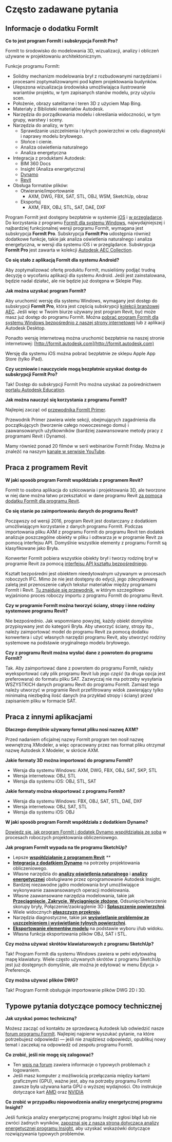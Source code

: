 # Często zadawane pytania

## Informacje o dodatku FormIt

**Co to jest program FormIt i subskrypcja FormIt Pro?**

FormIt to środowisko do modelowania 3D, wizualizacji, analizy i obliczeń używane w projektowaniu architektonicznym.

Funkcje programu FormIt:

* Solidny mechanizm modelowania brył z rozbudowanymi narzędziami i procesami zoptymalizowanymi pod kątem projektowania budynków.
* Ulepszona wizualizacja środowiska umożliwiająca ilustrowanie wariantów projektu, w tym zapisanych stanów modelu, przy użyciu scen.
* Położenie, obrazy satelitarne i teren 3D z użyciem Map Bing.
* Materiały z Biblioteki materiałów Autodesk.
* Narzędzia do porządkowania modelu i określania widoczności, w tym grupy, warstwy i sceny.
* Narzędzia do analizy, w tym:
   * Sprawdzanie uszczelnienia i tylnych powierzchni w celu diagnostyki i naprawy modelu bryłowego.
   * Słońce i cienie.
   * Analiza oświetlenia naturalnego
   * Analiza energetyczna
* Integracja z produktami Autodesk:
   * BIM 360 Docs
   * Insight (Analiza energetyczna)
   * [Dynamo](https://formit.autodesk.com/page/formit-dynamo)
   * [Revit](https://formit.autodesk.com/page/formit-revit)
* Obsługa formatów plików:
   * Otwieranie/importowanie
      * AXM, DWG, FBX, SAT, STL, OBJ, WSM, SketchUp, obraz
   * Eksportuj
      * AXM, FBX, OBJ, STL, SAT, DAE, DXF

Program FormIt jest dostępny bezpłatnie w systemie [iOS](https://itunes.apple.com/us/app/autodesk-formit-360/id575282599?mt=8) i [w przeglądarce](https://app.formit.autodesk.com). Do korzystania z programu [FormIt dla systemu Windows](https://formit.autodesk.com/page/download), najwydajniejszej i najbardziej funkcjonalnej wersji programu FormIt, wymagana jest subskrypcja **FormIt Pro**. Subskrypcja **FormIt Pro** udostępnia również dodatkowe funkcje, takie jak analiza oświetlenia naturalnego i analiza energetyczna, w wersji dla systemu iOS i w przeglądarce. Subskrypcja **FormIt Pro** jest zawarta w kolekcji [Autodesk AEC Collection](https://www.autodesk.pl/collections/architecture-engineering-construction/overview).

**Co się stało z aplikacją FormIt dla systemu Android?**

Aby zoptymalizować ofertę produktu FormIt, musieliśmy podjąć trudną decyzję o wycofaniu aplikacji dla systemu Android. Jeśli jest zainstalowana, będzie nadal działać, ale nie będzie już dostępna w Sklepie Play.

**Jak można uzyskać program FormIt?**

Aby uruchomić wersję dla systemu Windows, wymagany jest dostęp do subskrypcji **FormIt Pro**, która jest częścią subskrypcji [kolekcji branżowej AEC](https://www.autodesk.pl/collections/architecture-engineering-construction/overview). Jeśli więc w Twoim biurze używany jest program Revit, być może masz już dostęp do programu FormIt. Można [pobrać program FormIt dla systemu Windows bezpośrednio z naszej strony internetowej](https://formit.autodesk.com/page/download) lub z aplikacji Autodesk Desktop.

Ponadto wersję internetową można uruchomić bezpłatnie na naszej stronie internetowej: [http://formit.autodesk.com](http://formit.autodesk.com)

Wersję dla systemu iOS można pobrać bezpłatnie ze sklepu Apple App Store (tylko iPad).

**Czy uczniowie i nauczyciele mogą bezpłatnie uzyskać dostęp do subskrypcji FormIt Pro?**

Tak! Dostęp do subskrypcji FormIt Pro można uzyskać za pośrednictwem [portalu Autodesk Education](https://www.autodesk.com/education/free-software/formit-pro).

**Jak można nauczyć się korzystania z programu FormIt?**

Najlepiej zacząć od [przewodnika FormIt Primer](../formit-primer/).

Przewodnik Primer zawiera wiele sekcji, obejmujących zagadnienia dla początkujących (tworzenie całego nowoczesnego domu) i zaawansowanych użytkowników (bardziej zaawansowane metody pracy z programami Revit i Dynamo).

Mamy również ponad 20 filmów w serii webinariów FormIt Friday. Można je znaleźć na naszym [kanale w serwisie YouTube](https://www.youtube.com/channel/UCdZJr6Bo4pwBu3lQqcxlDsw).

## Praca z programem Revit

**W jaki sposób program FormIt współdziała z programem Revit?**

FormIt to osobna aplikacja do szkicowania i projektowania 3D, ale tworzone w niej dane można łatwo przekształcić w dane programu Revit [za pomocą dodatku FormIt dla programu Revit](https://formit.autodesk.com/page/formit-revit).

**Co się stanie po zaimportowaniu danych do programu Revit?**

Począwszy od wersji 2016, program Revit jest dostarczany z dodatkiem umożliwiającym korzystanie z danych programu FormIt. Podczas importowania pliku AXM z programu FormIt do programu Revit ten dodatek analizuje poszczególne obiekty w pliku i odtwarza je w programie Revit za pomocą interfejsu API. Domyślnie wszystkie elementy z programu FormIt są klasyfikowane jako Bryła.

Konwerter FormIt pobiera wszystkie obiekty brył i tworzy rodzinę brył w programie Revit za pomocą [interfejsu API kształtu bezpośredniego](https://knowledge.autodesk.com/search-result/caas/CloudHelp/cloudhelp/2016/ENU/Revit-API/files/GUID-DF7B9D4A-5A8A-4E39-8721-B7782CBD7730-htm.html).

Kształt bezpośredni jest obiektem nieedytowalnym używanym w procesach roboczych IFC. Mimo że nie jest dostępny do edycji, jego zdecydowaną zaletą jest przenoszenie całych tekstur materiałów między programami FormIt i Revit. [Tu znajduje się przewodnik](https://windows.help.formit.autodesk.com/Building-the-Farnsworth-House/Revit-Interop.html), w którym szczegółowo wyjaśniono proces roboczy importu z programu FormIt do programu Revit.

**Czy w programie FormIt można tworzyć ściany, stropy i inne rodziny systemowe programu Revit?**

Nie bezpośrednio. Jak wspomniano powyżej, każdy obiekt domyślnie przypisywany jest do kategorii Bryła. Aby utworzyć ściany, stropy itp., należy zaimportować model do programu Revit za pomocą dodatku konwertera i użyć własnych narzędzi programu Revit, aby utworzyć rodziny systemowe na podstawie oryginalnego modelu bryłowego.

**Czy z programu Revit można wysłać dane z powrotem do programu FormIt?**

Tak. Aby zaimportować dane z powrotem do programu FormIt, należy wyeksportować cały plik programu Revit lub jego _część_ (ta druga opcja jest preferowana) do formatu pliku SAT. Zazwyczaj nie ma potrzeby wysyłania WSZYSTKICH danych programu Revit do programu FormIt. Zamiast tego należy utworzyć w programie Revit przefiltrowany widok zawierający tylko minimalną niezbędną ilość danych (na przykład stropy i ściany) przed zapisaniem pliku w formacie SAT.

## Praca z innymi aplikacjami

**Dlaczego domyślnie używany format pliku nosi nazwę AXM?**

Przed nadaniem oficjalnej nazwy FormIt program ten nosił nazwę wewnętrzną XModeler, a więc opracowany przez nas format pliku otrzymał nazwę Autodesk X Modeler, w skrócie AXM.

**Jakie formaty 3D można importować do programu FormIt?**

* Wersja dla systemu Windows: AXM, DWG, FBX, OBJ, SAT, SKP, STL
* Wersja internetowa: OBJ, STL
* Wersja dla systemu iOS: OBJ, STL, SAT

**Jakie formaty można eksportować z programu FormIt?**

* Wersja dla systemu Windows: FBX, OBJ, SAT, STL, DAE, DXF
* Wersja internetowa: OBJ, SAT, STL
* Wersja dla systemu iOS: OBJ

**W jaki sposób program FormIt współdziała z dodatkiem Dynamo?**

[Dowiedz się, jak program FormIt i dodatek Dynamo współdziałają ze sobą](https://formit.autodesk.com/page/formit-dynamo) w procesach roboczych projektowania obliczeniowego.

**Jak program FormIt wypada na tle programu SketchUp?**

* Lepsze [**współdziałanie z programem Revit**](../tool-library/revit.md) _\*\*_
* [**Integracja z dodatkiem Dynamo**](../tool-library/dynamo.md) na potrzeby projektowania obliczeniowego.
* Własne narzędzia do [**analizy oświetlenia naturalnego**](../tool-library/solar-analysis.md) i [**analizy energetycznej**](../tool-library/energy-analysis.md) obsługiwane przez oprogramowanie Autodesk Insight.
* Bardziej niezawodne jądro modelowania brył umożliwiające wykonywanie zaawansowanych operacji modelowania.
* Własne zaawansowane narzędzia modelowania, takie jak [**Przeciągnięcie, Zakrycie, Wyciągnięcie złożone**](../tool-library/cover-sweep-loft.md), Odsunięcie/tworzenie skorupy bryły, Połączenie/zaokrąglenie 3D i [**Spłaszczenie powierzchni**](../tool-library/flatten-face.md).
* Wiele widocznych [**płaszczyzn przekroju**](../tool-library/section-planes.md).
* Narzędzia diagnostyczne, takie jak [**wyświetlanie problemów ze uszczelnieniem i wyświetlanie tylnych powierzchni**](../tool-library/visual-styles.md).
* [**Eksportowanie elementów modelu**](../tool-library/export-data.md) na podstawie wyboru i/lub widoku.
* Własna funkcja eksportowania plików OBJ, SAT i STL.

**Czy można używać skrótów klawiaturowych z programu SketchUp?**

Tak! Program FormIt dla systemu Windows zawiera w pełni edytowalną mapę klawiatury. Wiele często używanych skrótów z programu SketchUp jest już dostępnych domyślnie, ale można je edytować w menu Edycja > Preferencje.

**Czy można używać plików DWG?**

Tak! Program FormIt obsługuje importowanie plików DWG 2D i 3D.

## Typowe pytania dotyczące pomocy technicznej

**Jak uzyskać pomoc techniczną?**

Możesz zacząć od kontaktu ze sprzedawcą Autodesk lub odwiedzić nasze [forum programu FormIt](https://forums.autodesk.com/t5/formit-forum/bd-p/142?profile.language=en). Najlepiej najpierw wyszukać pytanie, na które potrzebujesz odpowiedzi — jeśli nie znajdziesz odpowiedzi, opublikuj nowy temat i zaczekaj na odpowiedź od zespołu programu FormIt.

**Co zrobić, jeśli nie mogę się zalogować?**

* Ten [wpis na forum](https://forums.autodesk.com/t5/formit-forum/having-trouble-logging-into-formit-for-windows-try-these-steps/td-p/7179572?profile.language=en) zawiera informacje o typowych problemach z logowaniem.
* Jeśli masz komputer z możliwością przełączania między kartami graficznymi (GPU), ważne jest, aby na potrzeby programu FormIt zawsze była używana karta GPU o wyższej wydajności. Oto instrukcje dotyczące kart [AMD](https://community.amd.com/docs/DOC-1581#jive\_content\_id\_Assigning\_Applications\_to\_GPUs) oraz [NVIDIA](http://nvidia.custhelp.com/app/answers/detail/a\_id/2615/kw/manage%203d%20settings/related/1)

**Co zrobić w przypadku niepowodzenia analizy energetycznej programu Insight?**

Jeśli funkcja analizy energetycznej programu Insight zgłosi błąd lub nie zwróci żadnych wyników, [zapoznaj się z naszą stroną dotyczącą analizy energetycznej programu Insight](https://formit.autodesk.com/page/formit-insight), aby uzyskać wskazówki dotyczące rozwiązywania typowych problemów.
